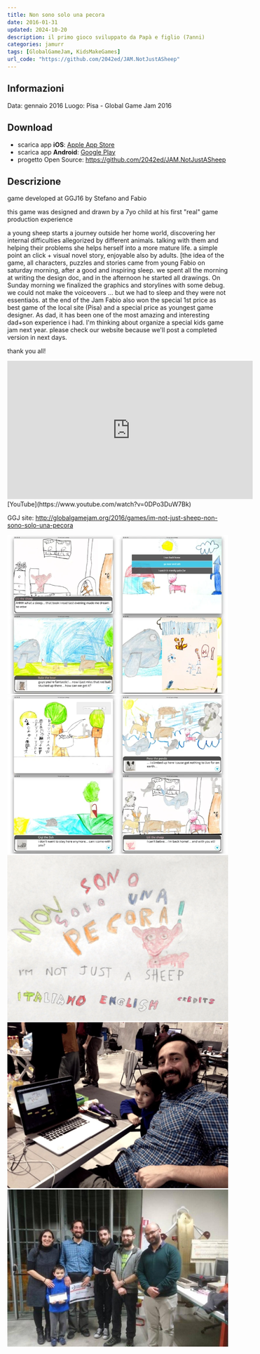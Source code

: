 ```yaml
---
title: Non sono solo una pecora
date: 2016-01-31
updated: 2024-10-20
description: il primo gioco sviluppato da Papà e figlio (7anni)
categories: jamurr
tags: [GlobalGameJam, KidsMakeGames]
url_code: "https://github.com/2042ed/JAM.NotJustASheep"
---
```

## Informazioni
Data: gennaio 2016
Luogo: Pisa - Global Game Jam 2016
## Download

- scarica app **iOS**: [Apple App Store](https://apps.apple.com/us/app/im-not-just-a-sheep/id110999489)
- scarica app **Android**: [Google Play](https://play.google.com/store/apps/details?id=com.jamurr.notjustsheep)
- progetto Open Source: <https://github.com/2042ed/JAM.NotJustASheep>

## Descrizione

game developed at GGJ16 by Stefano and Fabio

this game was designed and drawn by a 7yo child at his first "real" game production experience

a young sheep starts a journey outside her home world, discovering her internal difficulties allegorized by different animals. talking with them and helping their problems she helps herself into a more mature life. a simple point an click + visual novel story, enjoyable also by adults. [the idea of the game, all characters, puzzles and stories came from young Fabio on saturday morning, after a good and inspiring sleep. we spent all the morning at writing the design doc, and in the afternoon he started all drawings. On Sunday morning we finalized the graphics and storylines with some debug. we could not make the voiceovers ... but we had to sleep and they were not essentiaòs. at the end of the Jam Fabio also won the special 1st price as best game of the local site (Pisa) and a special price as youngest game designer. As dad, it has been one of the most amazing and interesting dad+son experience i had. I'm thinking about organize a special kids game jam next year. please check our website because we'll post a completed version in next days.

thank you all!

<iframe width="560" height="315" src="https://www.youtube.com/embed/0DPo3DuW7Bk?si=7pXHVVR7YmyUOX1a" title="YouTube video player" frameborder="0" allow="accelerometer; autoplay; clipboard-write; encrypted-media; gyroscope; picture-in-picture; web-share" allowfullscreen></iframe>
[YouTube](https://www.youtube.com/watch?v=0DPo3DuW7Bk)

GGJ site: <http://globalgamejam.org/2016/games/im-not-just-sheep-non-sono-solo-una-pecora>

![logo](../../assets/img/jam/notjustasheep_comp1.webp)
![logo](../../assets/img/jam/notjustasheep_comp2.webp)
![logo](../../assets/img/jam/notjustasheep_intro.webp)
![logo](../../assets/img/jam/notjustasheep_pensieroprofontoteam.webp)
![logo](../../assets/img/jam/ggj16_pisa_winners.jpg)
